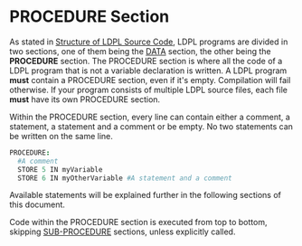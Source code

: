 # PROCEDURE Section

As stated in [Structure of LDPL Source Code](./), LDPL programs are divided in two sections, one of them being the [DATA](data-section/) section, the other being the **PROCEDURE** section. The PROCEDURE section is where all the code of a LDPL program that is not a variable declaration is written. A LDPL program **must** contain a PROCEDURE section, even if it's empty. Compilation will fail otherwise. If your program consists of multiple LDPL source files, each file **must** have its own PROCEDURE section.

Within the PROCEDURE section, every line can contain either a comment, a statement, a statement and a comment or be empty. No two statements can be written on the same line.

```coffeescript
PROCEDURE: 
  #A comment 
  STORE 5 IN myVariable 
  STORE 6 IN myOtherVariable #A statement and a comment
```

Available statements will be explained further in the following sections of this document.

Code within the PROCEDURE section is executed from top to bottom, skipping [SUB-PROCEDURE](sub-procedures.md) sections, unless explicitly called.

